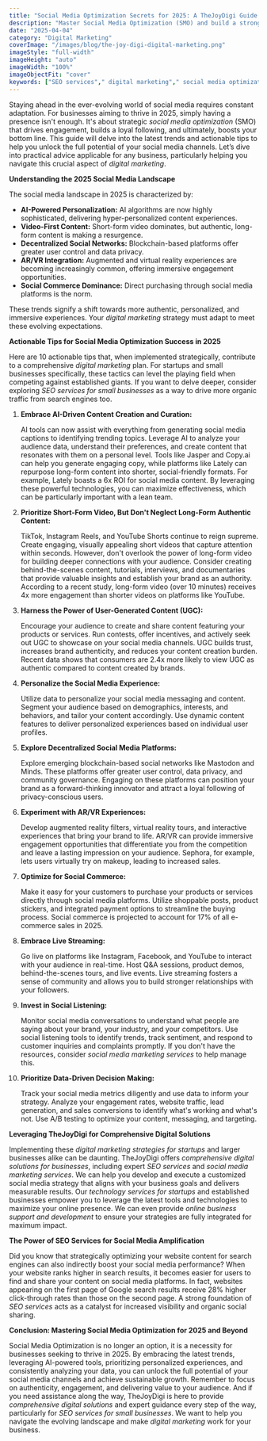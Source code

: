 ```yaml
---
title: "Social Media Optimization Secrets for 2025: A TheJoyDigi Guide to Engagement and Growth"
description: "Master Social Media Optimization (SMO) and build a strong online presence with TheJoyDigi's expert tips. Discover strategies for creating engaging content, building a loyal following, and driving traffic to your website through social media channels."
date: "2025-04-04"
category: "Digital Marketing"
coverImage: "/images/blog/the-joy-digi-digital-marketing.png"
imageStyle: "full-width"
imageHeight: "auto"
imageWidth: "100%"
imageObjectFit: "cover"
keywords: ["SEO services"," digital marketing"," social media optimization","SEO services for small businesses"," digital marketing strategies for startups"," social media marketing services"]
---
```


Staying ahead in the ever-evolving world of social media requires constant adaptation. For businesses aiming to thrive in 2025, simply having a presence isn't enough. It's about strategic *social media optimization* (SMO) that drives engagement, builds a loyal following, and ultimately, boosts your bottom line. This guide will delve into the latest trends and actionable tips to help you unlock the full potential of your social media channels. Let’s dive into practical advice applicable for any business, particularly helping you navigate this crucial aspect of *digital marketing*.

**Understanding the 2025 Social Media Landscape**

The social media landscape in 2025 is characterized by:

*   **AI-Powered Personalization:** AI algorithms are now highly sophisticated, delivering hyper-personalized content experiences.
*   **Video-First Content:** Short-form video dominates, but authentic, long-form content is making a resurgence.
*   **Decentralized Social Networks:** Blockchain-based platforms offer greater user control and data privacy.
*   **AR/VR Integration:** Augmented and virtual reality experiences are becoming increasingly common, offering immersive engagement opportunities.
*   **Social Commerce Dominance:** Direct purchasing through social media platforms is the norm.

These trends signify a shift towards more authentic, personalized, and immersive experiences. Your *digital marketing* strategy must adapt to meet these evolving expectations.

**Actionable Tips for Social Media Optimization Success in 2025**

Here are 10 actionable tips that, when implemented strategically, contribute to a comprehensive *digital marketing* plan. For startups and small businesses specifically, these tactics can level the playing field when competing against established giants. If you want to delve deeper, consider exploring *SEO services for small businesses* as a way to drive more organic traffic from search engines too.

1.  **Embrace AI-Driven Content Creation and Curation:**

    AI tools can now assist with everything from generating social media captions to identifying trending topics. Leverage AI to analyze your audience data, understand their preferences, and create content that resonates with them on a personal level. Tools like Jasper and Copy.ai can help you generate engaging copy, while platforms like Lately can repurpose long-form content into shorter, social-friendly formats. For example, Lately boasts a 6x ROI for social media content. By leveraging these powerful technologies, you can maximize effectiveness, which can be particularly important with a lean team.
2.  **Prioritize Short-Form Video, But Don't Neglect Long-Form Authentic Content:**

    TikTok, Instagram Reels, and YouTube Shorts continue to reign supreme. Create engaging, visually appealing short videos that capture attention within seconds. However, don't overlook the power of long-form video for building deeper connections with your audience. Consider creating behind-the-scenes content, tutorials, interviews, and documentaries that provide valuable insights and establish your brand as an authority. According to a recent study, long-form video (over 10 minutes) receives 4x more engagement than shorter videos on platforms like YouTube.
3.  **Harness the Power of User-Generated Content (UGC):**

    Encourage your audience to create and share content featuring your products or services. Run contests, offer incentives, and actively seek out UGC to showcase on your social media channels. UGC builds trust, increases brand authenticity, and reduces your content creation burden. Recent data shows that consumers are 2.4x more likely to view UGC as authentic compared to content created by brands.
4.  **Personalize the Social Media Experience:**

    Utilize data to personalize your social media messaging and content. Segment your audience based on demographics, interests, and behaviors, and tailor your content accordingly. Use dynamic content features to deliver personalized experiences based on individual user profiles.
5.  **Explore Decentralized Social Media Platforms:**

    Explore emerging blockchain-based social networks like Mastodon and Minds. These platforms offer greater user control, data privacy, and community governance. Engaging on these platforms can position your brand as a forward-thinking innovator and attract a loyal following of privacy-conscious users.
6.  **Experiment with AR/VR Experiences:**

    Develop augmented reality filters, virtual reality tours, and interactive experiences that bring your brand to life. AR/VR can provide immersive engagement opportunities that differentiate you from the competition and leave a lasting impression on your audience. Sephora, for example, lets users virtually try on makeup, leading to increased sales.
7.  **Optimize for Social Commerce:**

    Make it easy for your customers to purchase your products or services directly through social media platforms. Utilize shoppable posts, product stickers, and integrated payment options to streamline the buying process. Social commerce is projected to account for 17% of all e-commerce sales in 2025.
8.  **Embrace Live Streaming:**

    Go live on platforms like Instagram, Facebook, and YouTube to interact with your audience in real-time. Host Q&A sessions, product demos, behind-the-scenes tours, and live events. Live streaming fosters a sense of community and allows you to build stronger relationships with your followers.
9.  **Invest in Social Listening:**

    Monitor social media conversations to understand what people are saying about your brand, your industry, and your competitors. Use social listening tools to identify trends, track sentiment, and respond to customer inquiries and complaints promptly. If you don't have the resources, consider *social media marketing services* to help manage this.
10. **Prioritize Data-Driven Decision Making:**

    Track your social media metrics diligently and use data to inform your strategy. Analyze your engagement rates, website traffic, lead generation, and sales conversions to identify what's working and what's not. Use A/B testing to optimize your content, messaging, and targeting.

**Leveraging TheJoyDigi for Comprehensive Digital Solutions**

Implementing these *digital marketing strategies for startups* and larger businesses alike can be daunting. TheJoyDigi offers *comprehensive digital solutions for businesses*, including expert *SEO services* and *social media marketing services*. We can help you develop and execute a customized social media strategy that aligns with your business goals and delivers measurable results. Our *technology services for startups* and established businesses empower you to leverage the latest tools and technologies to maximize your online presence. We can even provide *online business support and development* to ensure your strategies are fully integrated for maximum impact.

**The Power of SEO Services for Social Media Amplification**

Did you know that strategically optimizing your website content for search engines can also indirectly boost your social media performance? When your website ranks higher in search results, it becomes easier for users to find and share your content on social media platforms. In fact, websites appearing on the first page of Google search results receive 28% higher click-through rates than those on the second page. A strong foundation of *SEO services* acts as a catalyst for increased visibility and organic social sharing.

**Conclusion: Mastering Social Media Optimization for 2025 and Beyond**

Social Media Optimization is no longer an option, it is a necessity for businesses seeking to thrive in 2025. By embracing the latest trends, leveraging AI-powered tools, prioritizing personalized experiences, and consistently analyzing your data, you can unlock the full potential of your social media channels and achieve sustainable growth. Remember to focus on authenticity, engagement, and delivering value to your audience. And if you need assistance along the way, TheJoyDigi is here to provide *comprehensive digital solutions* and expert guidance every step of the way, particularly for *SEO services for small businesses*. We want to help you navigate the evolving landscape and make *digital marketing* work for your business.